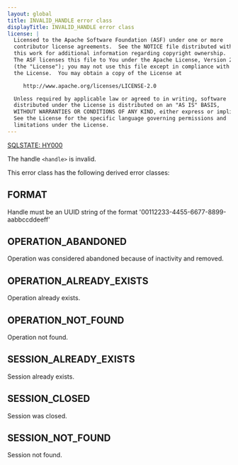 ```yaml
---
layout: global
title: INVALID_HANDLE error class
displayTitle: INVALID_HANDLE error class
license: |
  Licensed to the Apache Software Foundation (ASF) under one or more
  contributor license agreements.  See the NOTICE file distributed with
  this work for additional information regarding copyright ownership.
  The ASF licenses this file to You under the Apache License, Version 2.0
  (the "License"); you may not use this file except in compliance with
  the License.  You may obtain a copy of the License at

     http://www.apache.org/licenses/LICENSE-2.0

  Unless required by applicable law or agreed to in writing, software
  distributed under the License is distributed on an "AS IS" BASIS,
  WITHOUT WARRANTIES OR CONDITIONS OF ANY KIND, either express or implied.
  See the License for the specific language governing permissions and
  limitations under the License.
---
```


[SQLSTATE: HY000](sql-error-conditions-sqlstates.html#class-HY-cli-specific-condition)

The handle `<handle>` is invalid.

This error class has the following derived error classes:

## FORMAT

Handle must be an UUID string of the format '00112233-4455-6677-8899-aabbccddeeff'

## OPERATION_ABANDONED

Operation was considered abandoned because of inactivity and removed.

## OPERATION_ALREADY_EXISTS

Operation already exists.

## OPERATION_NOT_FOUND

Operation not found.

## SESSION_ALREADY_EXISTS

Session already exists.

## SESSION_CLOSED

Session was closed.

## SESSION_NOT_FOUND

Session not found.


